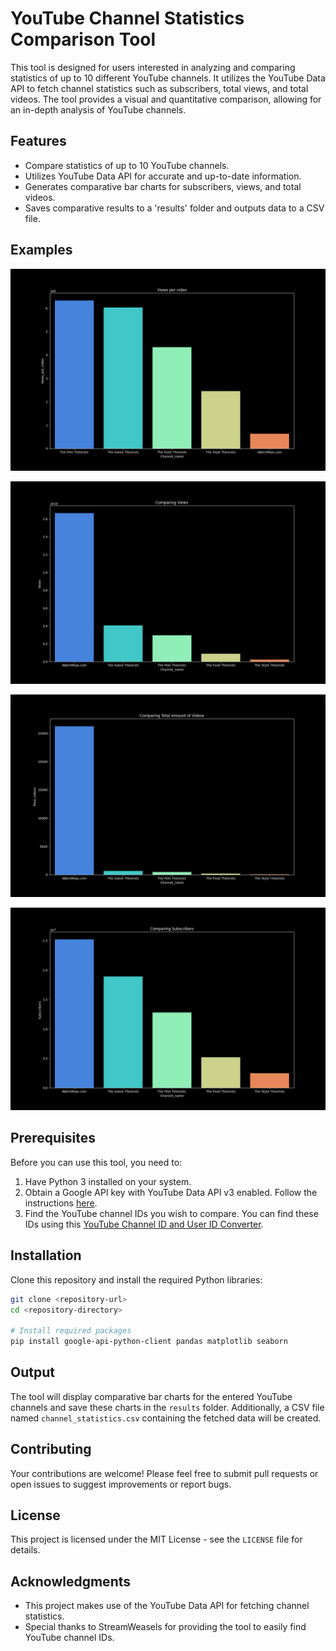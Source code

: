 # YouTube Channel Statistics Comparison Tool

This tool is designed for users interested in analyzing and comparing statistics of up to 10 different YouTube channels. It utilizes the YouTube Data API to fetch channel statistics such as subscribers, total views, and total videos. The tool provides a visual and quantitative comparison, allowing for an in-depth analysis of YouTube channels.

## Features

- Compare statistics of up to 10 YouTube channels.
- Utilizes YouTube Data API for accurate and up-to-date information.
- Generates comparative bar charts for subscribers, views, and total videos.
- Saves comparative results to a 'results' folder and outputs data to a CSV file.

## Examples

![Example Chart1](results/views_per_video.png)

![Example Chart2](results/comparing_views.png)

![Example Chart3](results/total_videos.png)

![Example Chart4](results/subscribers_comparison.png)

## Prerequisites

Before you can use this tool, you need to:

1. Have Python 3 installed on your system.
2. Obtain a Google API key with YouTube Data API v3 enabled. Follow the instructions [here](https://console.developers.google.com/).
3. Find the YouTube channel IDs you wish to compare. You can find these IDs using this [YouTube Channel ID and User ID Converter](https://www.streamweasels.com/tools/youtube-channel-id-and-user-id-convertor/).

## Installation

Clone this repository and install the required Python libraries:

```bash
git clone <repository-url>
cd <repository-directory>

# Install required packages
pip install google-api-python-client pandas matplotlib seaborn
```
## Output
The tool will display comparative bar charts for the entered YouTube channels and save these charts in the `results` folder. Additionally, a CSV file named `channel_statistics.csv` containing the fetched data will be created.

## Contributing
Your contributions are welcome! Please feel free to submit pull requests or open issues to suggest improvements or report bugs.

## License
This project is licensed under the MIT License - see the `LICENSE` file for details.

## Acknowledgments
- This project makes use of the YouTube Data API for fetching channel statistics.
- Special thanks to StreamWeasels for providing the tool to easily find YouTube channel IDs.